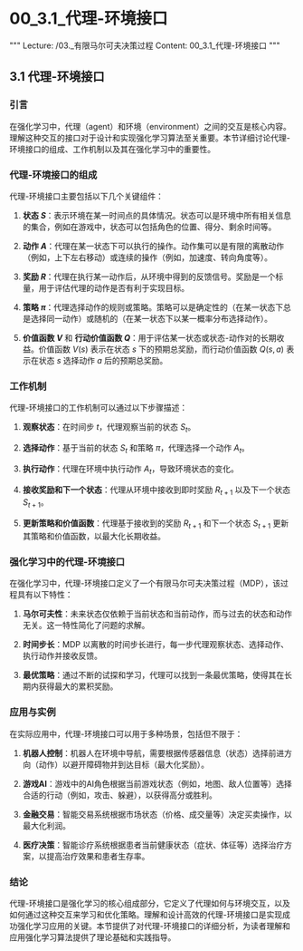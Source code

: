 # 00_3.1_代理-环境接口

"""
Lecture: /03._有限马尔可夫决策过程
Content: 00_3.1_代理-环境接口
"""

## 3.1 代理-环境接口

### 引言

在强化学习中，代理（agent）和环境（environment）之间的交互是核心内容。理解这种交互的接口对于设计和实现强化学习算法至关重要。本节详细讨论代理-环境接口的组成、工作机制以及其在强化学习中的重要性。

### 代理-环境接口的组成

代理-环境接口主要包括以下几个关键组件：

1. **状态 $S$**：表示环境在某一时间点的具体情况。状态可以是环境中所有相关信息的集合，例如在游戏中，状态可以包括角色的位置、得分、剩余时间等。

2. **动作 $A$**：代理在某一状态下可以执行的操作。动作集可以是有限的离散动作（例如，上下左右移动）或连续的操作（例如，加速度、转向角度等）。

3. **奖励 $R$**：代理在执行某一动作后，从环境中得到的反馈信号。奖励是一个标量，用于评估代理的动作是否有利于实现目标。

4. **策略 $\pi$**：代理选择动作的规则或策略。策略可以是确定性的（在某一状态下总是选择同一动作）或随机的（在某一状态下以某一概率分布选择动作）。

5. **价值函数 $V$** 和 **行动价值函数 $Q$**：用于评估某一状态或状态-动作对的长期收益。价值函数 $V(s)$ 表示在状态 $s$ 下的预期总奖励，而行动价值函数 $Q(s, a)$ 表示在状态 $s$ 选择动作 $a$ 后的预期总奖励。

### 工作机制

代理-环境接口的工作机制可以通过以下步骤描述：

1. **观察状态**：在时间步 $t$，代理观察当前的状态 $S_t$。

2. **选择动作**：基于当前的状态 $S_t$ 和策略 $\pi$，代理选择一个动作 $A_t$。

3. **执行动作**：代理在环境中执行动作 $A_t$，导致环境状态的变化。

4. **接收奖励和下一个状态**：代理从环境中接收到即时奖励 $R_{t+1}$ 以及下一个状态 $S_{t+1}$。

5. **更新策略和价值函数**：代理基于接收到的奖励 $R_{t+1}$ 和下一个状态 $S_{t+1}$ 更新其策略和价值函数，以最大化长期收益。

### 强化学习中的代理-环境接口

在强化学习中，代理-环境接口定义了一个有限马尔可夫决策过程（MDP），该过程具有以下特性：

1. **马尔可夫性**：未来状态仅依赖于当前状态和当前动作，而与过去的状态和动作无关。这一特性简化了问题的求解。

2. **时间步长**：MDP 以离散的时间步长进行，每一步代理观察状态、选择动作、执行动作并接收反馈。

3. **最优策略**：通过不断的试探和学习，代理可以找到一条最优策略，使得其在长期内获得最大的累积奖励。

### 应用与实例

在实际应用中，代理-环境接口可以用于多种场景，包括但不限于：

1. **机器人控制**：机器人在环境中导航，需要根据传感器信息（状态）选择前进方向（动作）以避开障碍物并到达目标（最大化奖励）。

2. **游戏AI**：游戏中的AI角色根据当前游戏状态（例如，地图、敌人位置等）选择合适的行动（例如，攻击、躲避），以获得高分或胜利。

3. **金融交易**：智能交易系统根据市场状态（价格、成交量等）决定买卖操作，以最大化利润。

4. **医疗决策**：智能诊疗系统根据患者当前健康状态（症状、体征等）选择治疗方案，以提高治疗效果和患者生存率。

### 结论

代理-环境接口是强化学习的核心组成部分，它定义了代理如何与环境交互，以及如何通过这种交互来学习和优化策略。理解和设计高效的代理-环境接口是实现成功强化学习应用的关键。本节提供了对代理-环境接口的详细分析，为读者理解和应用强化学习算法提供了理论基础和实践指导。